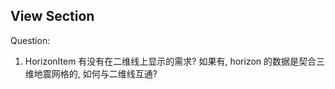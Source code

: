 View Section
------------

Question:

1.	HorizonItem 有没有在二维线上显示的需求? 如果有, horizon 的数据是契合三维地震网格的, 如何与二维线互通?
